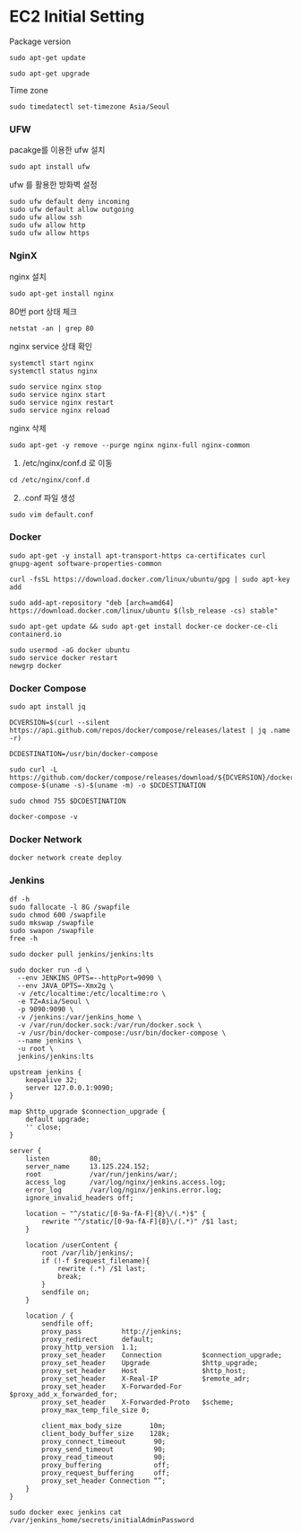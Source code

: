 # EC2 Initial Setting

Package version
```text
sudo apt-get update
```

```text
sudo apt-get upgrade
```

Time zone
```text
sudo timedatectl set-timezone Asia/Seoul
```

### UFW 

pacakge를 이용한 ufw 설치
```text
sudo apt install ufw
```

ufw 를 활용한 방화벽 설정
```text
sudo ufw default deny incoming 
sudo ufw default allow outgoing
sudo ufw allow ssh
sudo ufw allow http 
sudo ufw allow https
```

### NginX

nginx 설치
```text
sudo apt-get install nginx
```

80번 port 상태 체크
```text
netstat -an | grep 80
```

nginx service 상태 확인
```text
systemctl start nginx
systemctl status nginx
```

```text
sudo service nginx stop 
sudo service nginx start 
sudo service nginx restart
sudo service nginx reload
```

nginx 삭제
```text
sudo apt-get -y remove --purge nginx nginx-full nginx-common
```


1. /etc/nginx/conf.d 로 이동

```text
cd /etc/nginx/conf.d 
```

2. .conf 파일 생성

```text
sudo vim default.conf
```

### Docker

```text
sudo apt-get -y install apt-transport-https ca-certificates curl gnupg-agent software-properties-common
```

```text
curl -fsSL https://download.docker.com/linux/ubuntu/gpg | sudo apt-key add
```

```text
sudo add-apt-repository "deb [arch=amd64] https://download.docker.com/linux/ubuntu $(lsb_release -cs) stable"
```

```text
sudo apt-get update && sudo apt-get install docker-ce docker-ce-cli containerd.io
```

```text
sudo usermod -aG docker ubuntu
sudo service docker restart
newgrp docker
```

### Docker Compose

```text
sudo apt install jq
```

```text
DCVERSION=$(curl --silent https://api.github.com/repos/docker/compose/releases/latest | jq .name -r)
```
```text
DCDESTINATION=/usr/bin/docker-compose
```
```text
sudo curl -L https://github.com/docker/compose/releases/download/${DCVERSION}/docker-compose-$(uname -s)-$(uname -m) -o $DCDESTINATION
```

```text
sudo chmod 755 $DCDESTINATION
```

```text
docker-compose -v
```

### Docker Network

```text
docker network create deploy
```

### Jenkins

```text
df -h 
sudo fallocate -l 8G /swapfile 
sudo chmod 600 /swapfile 
sudo mkswap /swapfile 
sudo swapon /swapfile 
free -h
```

```text
sudo docker pull jenkins/jenkins:lts
```

```text
sudo docker run -d \
  --env JENKINS_OPTS=--httpPort=9090 \
  --env JAVA_OPTS=-Xmx2g \
  -v /etc/localtime:/etc/localtime:ro \
  -e TZ=Asia/Seoul \
  -p 9090:9090 \
  -v /jenkins:/var/jenkins_home \
  -v /var/run/docker.sock:/var/run/docker.sock \
  -v /usr/bin/docker-compose:/usr/bin/docker-compose \
  --name jenkins \
  -u root \
  jenkins/jenkins:lts
```

```text
upstream jenkins {
    keepalive 32; 
    server 127.0.0.1:9090; 
}

map $http_upgrade $connection_upgrade {
    default upgrade;
    '' close; 
}

server {
    listen          80;
    server_name     13.125.224.152;
    root            /var/run/jenkins/war/;
    access_log      /var/log/nginx/jenkins.access.log;
    error_log       /var/log/nginx/jenkins.error.log;
    ignore_invalid_headers off;
        
    location ~ "^/static/[0-9a-fA-F]{8}\/(.*)$" {
        rewrite "^/static/[0-9a-fA-F]{8}\/(.*)" /$1 last;
    }
        
    location /userContent {
        root /var/lib/jenkins/;
        if (!-f $request_filename){
            rewrite (.*) /$1 last;
            break;
        }
        sendfile on;
    }  
 
    location / {
        sendfile off;
        proxy_pass          http://jenkins;
        proxy_redirect      default;
        proxy_http_version  1.1;
        proxy_set_header    Connection	        $connection_upgrade;
        proxy_set_header    Upgrade             $http_upgrade;
        proxy_set_header    Host                $http_host;
        proxy_set_header    X-Real-IP           $remote_adr;
        proxy_set_header    X-Forwarded-For     $proxy_add_x_forwarded_for;
        proxy_set_header    X-Forwarded-Proto   $scheme;
        proxy_max_temp_file_size 0;

        client_max_body_size       10m;
        client_body_buffer_size    128k;
        proxy_connect_timeout	    90;
        proxy_send_timeout	        90;
        proxy_read_timeout	        90;
        proxy_buffering	            off;
        proxy_request_buffering 	off;
        proxy_set_header Connection “”;
    }
}
```

```text
sudo docker exec jenkins cat /var/jenkins_home/secrets/initialAdminPassword
```

